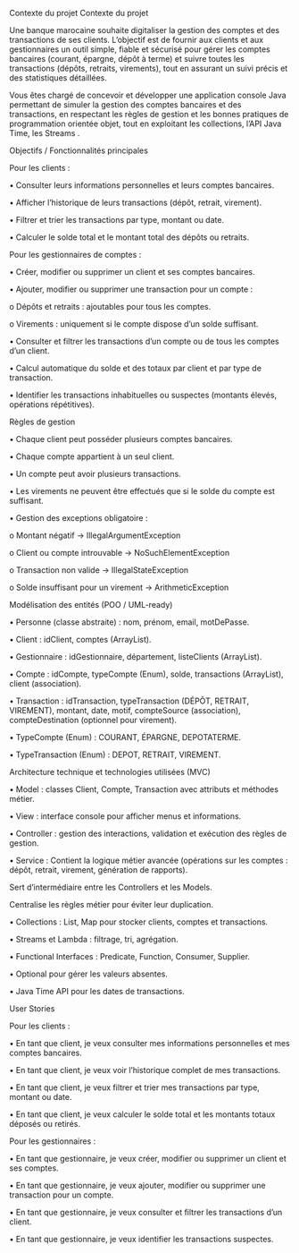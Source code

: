 Contexte du projet
Contexte du projet

Une banque marocaine souhaite digitaliser la gestion des comptes et des transactions de ses clients. L’objectif est de fournir aux clients et aux gestionnaires un outil simple, fiable et sécurisé pour gérer les comptes bancaires (courant, épargne, dépôt à terme) et suivre toutes les transactions (dépôts, retraits, virements), tout en assurant un suivi précis et des statistiques détaillées.

Vous êtes chargé de concevoir et développer une application console Java permettant de simuler la gestion des comptes bancaires et des transactions, en respectant les règles de gestion et les bonnes pratiques de programmation orientée objet, tout en exploitant les collections, l’API Java Time, les Streams .

Objectifs / Fonctionnalités principales

Pour les clients :

• Consulter leurs informations personnelles et leurs comptes bancaires.

• Afficher l’historique de leurs transactions (dépôt, retrait, virement).

• Filtrer et trier les transactions par type, montant ou date.

• Calculer le solde total et le montant total des dépôts ou retraits.

Pour les gestionnaires de comptes :

• Créer, modifier ou supprimer un client et ses comptes bancaires.

• Ajouter, modifier ou supprimer une transaction pour un compte :

o Dépôts et retraits : ajoutables pour tous les comptes.

o Virements : uniquement si le compte dispose d’un solde suffisant.

• Consulter et filtrer les transactions d’un compte ou de tous les comptes d’un client.

• Calcul automatique du solde et des totaux par client et par type de transaction.

• Identifier les transactions inhabituelles ou suspectes (montants élevés, opérations répétitives).

Règles de gestion

• Chaque client peut posséder plusieurs comptes bancaires.

• Chaque compte appartient à un seul client.

• Un compte peut avoir plusieurs transactions.

• Les virements ne peuvent être effectués que si le solde du compte est suffisant.

• Gestion des exceptions obligatoire :

o Montant négatif → IllegalArgumentException

o Client ou compte introuvable → NoSuchElementException

o Transaction non valide → IllegalStateException

o Solde insuffisant pour un virement → ArithmeticException

Modélisation des entités (POO / UML-ready)

• Personne (classe abstraite) : nom, prénom, email, motDePasse.

• Client : idClient, comptes (ArrayList<Compte>).

• Gestionnaire : idGestionnaire, département, listeClients (ArrayList<Client>).

• Compte : idCompte, typeCompte (Enum), solde, transactions (ArrayList<Transaction>), client (association).

• Transaction : idTransaction, typeTransaction (DÉPÔT, RETRAIT, VIREMENT), montant, date, motif, compteSource (association), compteDestination (optionnel pour virement).

• TypeCompte (Enum) : COURANT, ÉPARGNE, DEPOTATERME.

• TypeTransaction (Enum) : DEPOT, RETRAIT, VIREMENT.

Architecture technique et technologies utilisées (MVC)

• Model : classes Client, Compte, Transaction avec attributs et méthodes métier.

• View : interface console pour afficher menus et informations.

• Controller : gestion des interactions, validation et exécution des règles de gestion.

• Service : Contient la logique métier avancée (opérations sur les comptes : dépôt, retrait, virement, génération de rapports).

Sert d’intermédiaire entre les Controllers et les Models.

Centralise les règles métier pour éviter leur duplication.

• Collections : List, Map pour stocker clients, comptes et transactions.

• Streams et Lambda : filtrage, tri, agrégation.

• Functional Interfaces : Predicate, Function, Consumer, Supplier.

• Optional pour gérer les valeurs absentes.

• Java Time API pour les dates de transactions.

User Stories

Pour les clients :

• En tant que client, je veux consulter mes informations personnelles et mes comptes bancaires.

• En tant que client, je veux voir l’historique complet de mes transactions.

• En tant que client, je veux filtrer et trier mes transactions par type, montant ou date.

• En tant que client, je veux calculer le solde total et les montants totaux déposés ou retirés.

Pour les gestionnaires :

• En tant que gestionnaire, je veux créer, modifier ou supprimer un client et ses comptes.

• En tant que gestionnaire, je veux ajouter, modifier ou supprimer une transaction pour un compte.

• En tant que gestionnaire, je veux consulter et filtrer les transactions d’un client.

• En tant que gestionnaire, je veux identifier les transactions suspectes.

